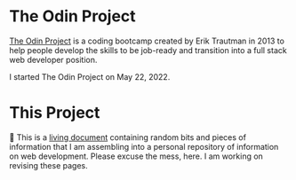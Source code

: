 # The Odin Project

[The Odin Project](https://www.theodinproject.com/) is a coding bootcamp created by Erik Trautman in 2013 to help people develop the skills to be job-ready and transition into a full stack web developer position.

I started The Odin Project on May 22, 2022. 

# This Project

🚧 This is a [living document](https://en.wikipedia.org/wiki/Living_document) containing random bits and pieces of information that I am assembling into a personal repository of information on web development. Please excuse the mess, here. I am working on revising these pages.